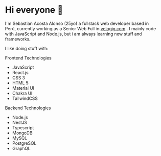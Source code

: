 # Hi everyone 👋

I´m Sebastian Acosta Alonso (25yo) a fullstack web developer based in Perú, currently working as a Senior Web Full in [velogig.com](https://velogig.com) .
I mainly code with JavaScript and Node.js, but i am always learning new stuff and frameworks.

I like doing stuff with:

Frontend Technologies
 - JavaScript
 - React.js
 - CSS 3
 - HTML 5
 - Material UI
 - Chakra UI
 - TailwindCSS

Backend Technologies
 - Node.js
 - NestJS
 - Typescript
 - MongoDB
 - MySQL
 - PostgreSQL
 - GraphQL
